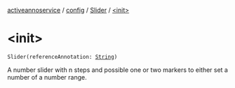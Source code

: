 [activeannoservice](../../index.md) / [config](../index.md) / [Slider](index.md) / [&lt;init&gt;](./-init-.md)

# &lt;init&gt;

`Slider(referenceAnnotation: `[`String`](https://kotlinlang.org/api/latest/jvm/stdlib/kotlin/-string/index.html)`)`

A number slider with n steps and possible one or two markers to either set a number of a number range.

